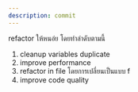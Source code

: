 ```yaml
---
description: commit
---
```


refactor ให้หนอ่ย โดยทำลำดับตามนี้
1. cleanup variables duplicate 
2. improve performance
4. refactor in file โดยการเปลี่ยนเป็นแบบ f
3. improve code quality
